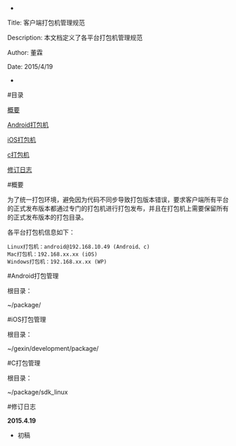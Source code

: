 *
Title: 客户端打包机管理规范

Description: 本文档定义了各平台打包机管理规范

Author: 董霖

Date: 2015/4/19

*

#目录

[概要](#lgeneral)

[Android打包机](#landroid)

[iOS打包机](#lios)

[c打包机](#lc)

[修订日志](#lrevision)


<div id="lgeneral"></div>

#概要

为了统一打包环境，避免因为代码不同步导致打包版本错误，要求客户端所有平台的正式发布版本都通过专门的打包机进行打包发布，并且在打包机上需要保留所有的正式发布版本的打包目录。

各平台打包机信息如下：

    Linux打包机：android@192.168.10.49 (Android、c)
    Mac打包机：192.168.xx.xx (iOS)
    Windows打包机：192.168.xx.xx (WP)

<div id="landroid"></div>

#Android打包管理

根目录：

~/package/



<div id="lios"></div>

#iOS打包管理

根目录：

~/gexin/development/package/



<div id="lc"></div>

#C打包管理

根目录：

~/package/sdk_linux



<div id="lrevision"></div>

#修订日志


**2015.4.19**

- 初稿





